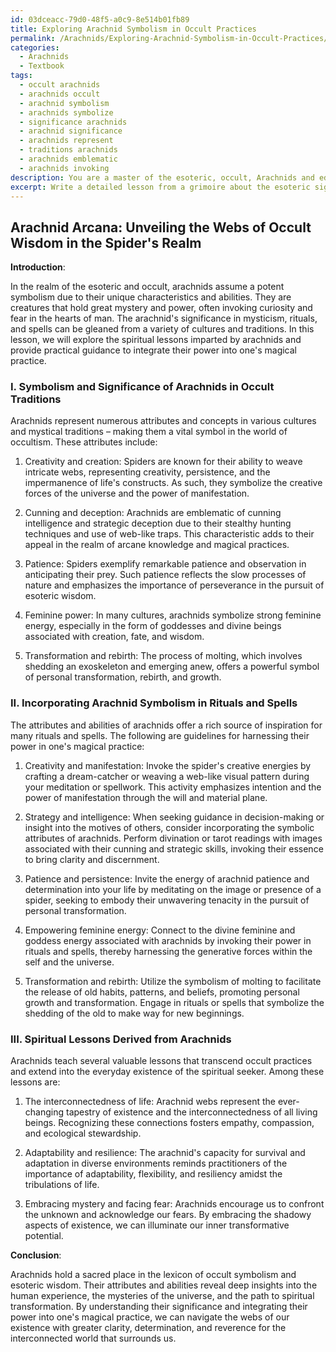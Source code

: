 ```yaml
---
id: 03dceacc-79d0-48f5-a0c9-8e514b01fb89
title: Exploring Arachnid Symbolism in Occult Practices
permalink: /Arachnids/Exploring-Arachnid-Symbolism-in-Occult-Practices/
categories:
  - Arachnids
  - Textbook
tags:
  - occult arachnids
  - arachnids occult
  - arachnid symbolism
  - arachnids symbolize
  - significance arachnids
  - arachnid significance
  - arachnids represent
  - traditions arachnids
  - arachnids emblematic
  - arachnids invoking
description: You are a master of the esoteric, occult, Arachnids and education, you have written many textbooks on the subject in ways that provide students with rich and deep understanding of the subject. You are being asked to write textbook-like sections on a topic and you do it with full context, explainability, and reliability in accuracy to the true facts of the topic at hand, in a textbook style that a student would easily be able to learn from, in a rich, engaging, and contextual way. Always include relevant context (such as formulas and history), related concepts, and in a way that someone can gain deep insights from.
excerpt: Write a detailed lesson from a grimoire about the esoteric significance and occult symbolism of arachnids, specifically focusing on their connection to mysticism, rituals, and spells that might involve their attributes or abilities. Elaborate on the spiritual lessons that can be derived from arachnids and provide practical guidance for harnessing their power in an initiate's magical practice.
---
```


## Arachnid Arcana: Unveiling the Webs of Occult Wisdom in the Spider's Realm

**Introduction**:

In the realm of the esoteric and occult, arachnids assume a potent symbolism due to their unique characteristics and abilities. They are creatures that hold great mystery and power, often invoking curiosity and fear in the hearts of man. The arachnid's significance in mysticism, rituals, and spells can be gleaned from a variety of cultures and traditions. In this lesson, we will explore the spiritual lessons imparted by arachnids and provide practical guidance to integrate their power into one's magical practice.

### I. Symbolism and Significance of Arachnids in Occult Traditions

Arachnids represent numerous attributes and concepts in various cultures and mystical traditions – making them a vital symbol in the world of occultism. These attributes include:

1. Creativity and creation: Spiders are known for their ability to weave intricate webs, representing creativity, persistence, and the impermanence of life's constructs. As such, they symbolize the creative forces of the universe and the power of manifestation.

2. Cunning and deception: Arachnids are emblematic of cunning intelligence and strategic deception due to their stealthy hunting techniques and use of web-like traps. This characteristic adds to their appeal in the realm of arcane knowledge and magical practices.

3. Patience: Spiders exemplify remarkable patience and observation in anticipating their prey. Such patience reflects the slow processes of nature and emphasizes the importance of perseverance in the pursuit of esoteric wisdom.

4. Feminine power: In many cultures, arachnids symbolize strong feminine energy, especially in the form of goddesses and divine beings associated with creation, fate, and wisdom.

5. Transformation and rebirth: The process of molting, which involves shedding an exoskeleton and emerging anew, offers a powerful symbol of personal transformation, rebirth, and growth.

### II. Incorporating Arachnid Symbolism in Rituals and Spells

The attributes and abilities of arachnids offer a rich source of inspiration for many rituals and spells. The following are guidelines for harnessing their power in one's magical practice:

1. Creativity and manifestation: Invoke the spider's creative energies by crafting a dream-catcher or weaving a web-like visual pattern during your meditation or spellwork. This activity emphasizes intention and the power of manifestation through the will and material plane.

2. Strategy and intelligence: When seeking guidance in decision-making or insight into the motives of others, consider incorporating the symbolic attributes of arachnids. Perform divination or tarot readings with images associated with their cunning and strategic skills, invoking their essence to bring clarity and discernment.

3. Patience and persistence: Invite the energy of arachnid patience and determination into your life by meditating on the image or presence of a spider, seeking to embody their unwavering tenacity in the pursuit of personal transformation.

4. Empowering feminine energy: Connect to the divine feminine and goddess energy associated with arachnids by invoking their power in rituals and spells, thereby harnessing the generative forces within the self and the universe.

5. Transformation and rebirth: Utilize the symbolism of molting to facilitate the release of old habits, patterns, and beliefs, promoting personal growth and transformation. Engage in rituals or spells that symbolize the shedding of the old to make way for new beginnings.

### III. Spiritual Lessons Derived from Arachnids

Arachnids teach several valuable lessons that transcend occult practices and extend into the everyday existence of the spiritual seeker. Among these lessons are:

1. The interconnectedness of life: Arachnid webs represent the ever-changing tapestry of existence and the interconnectedness of all living beings. Recognizing these connections fosters empathy, compassion, and ecological stewardship.

2. Adaptability and resilience: The arachnid's capacity for survival and adaptation in diverse environments reminds practitioners of the importance of adaptability, flexibility, and resiliency amidst the tribulations of life.

3. Embracing mystery and facing fear: Arachnids encourage us to confront the unknown and acknowledge our fears. By embracing the shadowy aspects of existence, we can illuminate our inner transformative potential.

**Conclusion**:

Arachnids hold a sacred place in the lexicon of occult symbolism and esoteric wisdom. Their attributes and abilities reveal deep insights into the human experience, the mysteries of the universe, and the path to spiritual transformation. By understanding their significance and integrating their power into one's magical practice, we can navigate the webs of our existence with greater clarity, determination, and reverence for the interconnected world that surrounds us.
